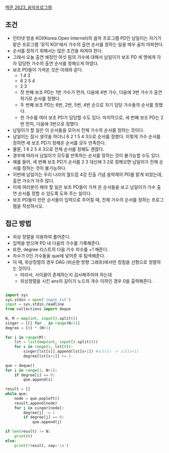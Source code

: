 
[백준 2623_음악프로그램](https://www.acmicpc.net/problem/2623)

## 조건

- 인터넷 방송 KOI(Korea Open Internet)의 음악 프로그램 PD인 남일이는 자기가 맡은 프로그램 '뮤직 KOI'에서 가수의 출연 순서를 정하는 일을 매우 골치 아파한다. 
- 순서를 정하기 위해서는 많은 조건을 따져야 한다.
- 그래서 오늘 출연 예정인 여섯 팀의 가수에 대해서 남일이가 보조 PD 세 명에게 각자 담당한 가수의 출연 순서를 정해오게 하였다. 
- 보조 PD들이 가져온 것은 아래와 같다.
	- 1 4 3
	- 6 2 5 4
	- 2 3
	- 첫 번째 보조 PD는 1번 가수가 먼저, 다음에 4번 가수, 다음에 3번 가수가 출연하기로 순서를 정했다. 
	- 두 번째 보조 PD는 6번, 2번, 5번, 4번 순으로 자기 담당 가수들의 순서를 정했다. 
	- 한 가수를 여러 보조 PD가 담당할 수도 있다. 마지막으로, 세 번째 보조 PD는 2번 먼저, 다음에 3번으로 정했다.
- 남일이가 할 일은 이 순서들을 모아서 전체 가수의 순서를 정하는 것이다. 
- 남일이는 잠시 생각을 하더니 6 2 1 5 4 3으로 순서를 정했다. 이렇게 가수 순서를 정하면 세 보조 PD가 정해온 순서를 모두 만족한다. 
- 물론, 1 6 2 5 4 3으로 전체 순서를 정해도 괜찮다.
- 경우에 따라서 남일이가 모두를 만족하는 순서를 정하는 것이 불가능할 수도 있다. 
- 예를 들어, 세 번째 보조 PD가 순서를 2 3 대신에 3 2로 정해오면 남일이가 전체 순서를 정하는 것이 불가능하다. 
- 이번에 남일이는 우리 나라의 월드컵 4강 진출 기념 음악제의 PD를 맡게 되었는데, 출연 가수가 아주 많다. 
- 이제 여러분이 해야 할 일은 보조 PD들이 가져 온 순서들을 보고 남일이가 가수 출연 순서를 정할 수 있도록 도와 주는 일이다.
- 보조 PD들이 만든 순서들이 입력으로 주어질 때, 전체 가수의 순서를 정하는 프로그램을 작성하시오.




## 접근 방법

- 위상 정렬을 이용하여 풀어준다.
- 입력을 받으며 PD 내 다음의 가수를 기록해준다.
- 또한, degree 리스트의 다음 가수 차수를 +1 해준다.
- 차수가 0인 가수들을 que에 넣어준 후 탐색해준다.
- 이 때, 위상정렬의 경우 DAG (비순환 방향 그래프)에서만 정점을 선형으로 정렬하는 것이다.
	- 따라서, 사이클이 존재하는지 검사해주어야 하는데
	- 위상정렬을 시킨 ans의 길이가 노드의 개수 이하인 경우 0을 출력해준다.


```python

import sys  
sys.stdin = open('input.txt')  
input = sys.stdin.readline  
from collections import deque  
  
N, M = map(int, input().split())  
singer = [[] for _ in range(N+1)]  
degree = [0] * (N+1)  
  
for i in range(M):  
    lst = list(map(int, input().split()))  
    for s in range(1, lst[0]):  
        singer[lst[s]].append(lst[s+1]) #노드(s) -> 노드(s+1)  
        degree[lst[s+1]] += 1  
        
que = deque()  
for i in range(1, N+1):  
    if degree[i] == 0:  
        que.append(i)  
  
result = []  
while que:  
    node = que.popleft()  
    result.append(node)  
    for j in singer[node]:  
        degree[j] -= 1  
        if degree[j] == 0:  
            que.append(j)  
  
if len(result) != N:  
    print(0)  
else:  
    print(*result, sep='\n')
```

